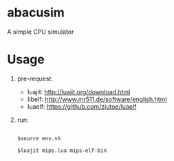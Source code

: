 abacusim
========

A simple CPU simulator

Usage
=====

1. pre-request: 
   * luajit: http://luajit.org/download.html
   * libelf: http://www.mr511.de/software/english.html
   * luaelf: https://github.com/zjutoe/luaelf

2. run:

   <code>
   $source env.sh </br>
   $luajit mips.lua mips-elf-bin <br>
   </code>

